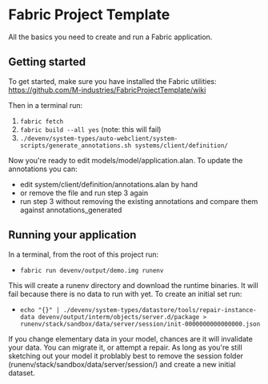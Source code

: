 # Fabric Project Template

All the basics you need to create and run a Fabric application.


## Getting started

To get started, make sure you have installed the Fabric utilities:
https://github.com/M-industries/FabricProjectTemplate/wiki

Then in a terminal run:
1. `fabric fetch`
2. `fabric build --all yes` (note: this will fail)
3. `./devenv/system-types/auto-webclient/system-scripts/generate_annotations.sh systems/client/definition/`

Now you're ready to edit models/model/application.alan. To update the annotations you can:

- edit system/client/definition/annotations.alan by hand
- or remove the file and run step 3 again
- run step 3 without removing the existing annotations and compare them against annotations_generated

## Running your application

In a terminal, from the root of this project run:

- `fabric run devenv/output/demo.img runenv`

This will create a runenv directory and download the runtime binaries. It will fail because there is no data to run with yet. To create an initial set run:

- `echo "{}" | ./devenv/system-types/datastore/tools/repair-instance-data devenv/output/interm/objects/server.d/package > runenv/stack/sandbox/data/server/session/init-0000000000000000.json`

If you change elementary data in your model, chances are it will invalidate your data. You can migrate it, or attempt a repair. As long as you're still sketching out your model it problably best to remove the session folder (runenv/stack/sandbox/data/server/session/) and create a new initial dataset.
